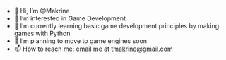 - 👋 Hi, I’m @Makrine
- 👀 I’m interested in Game Development
- 🌱 I’m currently learning basic game development principles by making games with Python
- 💞️ I’m planning to move to game engines soon
- 📫 How to reach me: email me at tmakrine@gmail.com

<!---
Makrine/Makrine is a ✨ special ✨ repository because its `README.md` (this file) appears on your GitHub profile.
You can click the Preview link to take a look at your changes.
--->
